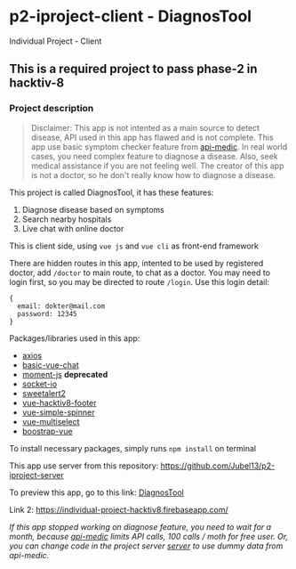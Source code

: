 # p2-iproject-client - DiagnosTool
Individual Project - Client

## This is a required project to pass phase-2 in hacktiv-8

### Project description

> Disclaimer: This app is not intented as a main source to detect disease, API used in this app has flawed and is not complete. This app use basic symptom checker feature from [api-medic](https://apimedic.com/). In real world cases, you need complex feature to diagnose a disease. Also, seek medical assistance if you are not feeling well. The creator of this app is not a doctor, so he don't really know how to diagnose a disease.

This project is called DiagnosTool, it has these features:
1. Diagnose disease based on symptoms
2. Search nearby hospitals
3. Live chat with online doctor

This is client side, using `vue js` and `vue cli` as front-end framework

There are hidden routes in this app, intented to be used by registered doctor, add `/doctor` to main route, to chat as a doctor. You may need to login first, so you may be directed to route `/login`. Use this login detail: 
```
{
  email: dokter@mail.com
  password: 12345
}
```

Packages/libraries used in this app:
- [axios](https://github.com/axios/axios)
- [basic-vue-chat](https://github.com/jmaczan/basic-vue-chat)
- [moment-js](https://momentjs.com/) **deprecated**
- [socket-io](https://www.npmjs.com/package/vue-socket.io-extended)
- [sweetalert2](https://sweetalert2.github.io/)
- [vue-hacktiv8-footer](https://www.npmjs.com/package/vue-hacktiv8-footer)
- [vue-simple-spinner](https://github.com/dzwillia/vue-simple-spinner/)
- [vue-multiselect](https://vue-multiselect.js.org/)
- [boostrap-vue](https://bootstrap-vue.org/docs)

To install necessary packages, simply runs `npm install` on terminal

This app use server from this repository: https://github.com/Jubel13/p2-iproject-server

To preview this app, go to this link:
[DiagnosTool](https://individual-project-hacktiv8.web.app/)

Link 2: https://individual-project-hacktiv8.firebaseapp.com/

*If this app stopped working on diagnose feature, you need to wait for a month, because [api-medic](https://apimedic.com/) limits API calls, 100 calls / moth for free user. Or, you can change code in the project server [server](https://github.com/Jubel13/p2-iproject-server) to use dummy data from api-medic.*

